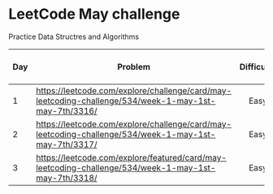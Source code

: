 # LeetCode May challenge
 Practice Data Structres and Algorithms 


| Day | Problem	 | Difficulty |	Algorithm |	DataStructure |	TimeComplexity | Space Complexity |	Time To Solve|
| ----| ---------|:----------:| ---------:| ------------- |:--------------:| ----------------:|--------------|
| 1   |	https://leetcode.com/explore/challenge/card/may-leetcoding-challenge/534/week-1-may-1st-may-7th/3316/ |	Easy |	Binary Search | 	NA | 	0(logn) | 	O(1) |	 Under 30 min | 
| 2	 | https://leetcode.com/explore/challenge/card/may-leetcoding-challenge/534/week-1-may-1st-may-7th/3317/ | 	Easy | NA | 	HashMap	 | O(m*n) | 	O(m)	| Under 15 min | 
| 3 | https://leetcode.com/explore/featured/card/may-leetcoding-challenge/534/week-1-may-1st-may-7th/3318/ | Easy | NA | HashMap | O(n) | O(m) | Under 15 min |